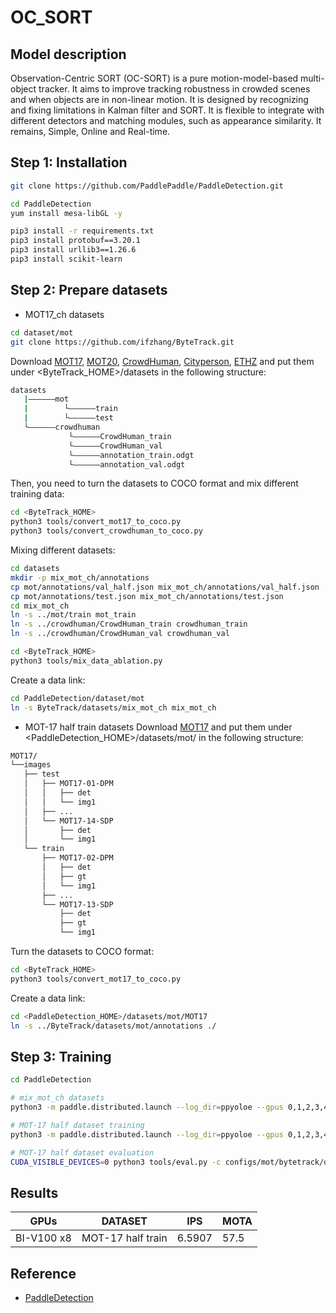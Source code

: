 # OC_SORT

## Model description
Observation-Centric SORT (OC-SORT) is a pure motion-model-based multi-object tracker. It aims to improve tracking robustness in crowded scenes and when objects are in non-linear motion. It is designed by recognizing and fixing limitations in Kalman filter and SORT. It is flexible to integrate with different detectors and matching modules, such as appearance similarity. It remains, Simple, Online and Real-time.

## Step 1: Installation
```bash
git clone https://github.com/PaddlePaddle/PaddleDetection.git
```

```bash
cd PaddleDetection
yum install mesa-libGL -y

pip3 install -r requirements.txt
pip3 install protobuf==3.20.1
pip3 install urllib3==1.26.6
pip3 install scikit-learn
```

## Step 2: Prepare datasets

- MOT17_ch datasets
```bash
cd dataset/mot
git clone https://github.com/ifzhang/ByteTrack.git
```

Download [MOT17](https://motchallenge.net/), [MOT20](https://motchallenge.net/), [CrowdHuman](https://www.crowdhuman.org/), [Cityperson](https://github.com/Zhongdao/Towards-Realtime-MOT/blob/master/DATASET_ZOO.md), [ETHZ](https://github.com/Zhongdao/Towards-Realtime-MOT/blob/master/DATASET_ZOO.md) and put them under <ByteTrack_HOME>/datasets in the following structure:

```bash
datasets
   |——————mot
   |        └——————train
   |        └——————test
   └——————crowdhuman
             └——————CrowdHuman_train
             └——————CrowdHuman_val
             └——————annotation_train.odgt
             └——————annotation_val.odgt

```
Then, you need to turn the datasets to COCO format and mix different training data:
```bash
cd <ByteTrack_HOME>
python3 tools/convert_mot17_to_coco.py
python3 tools/convert_crowdhuman_to_coco.py
```

Mixing different datasets:
```bash
cd datasets
mkdir -p mix_mot_ch/annotations
cp mot/annotations/val_half.json mix_mot_ch/annotations/val_half.json
cp mot/annotations/test.json mix_mot_ch/annotations/test.json
cd mix_mot_ch
ln -s ../mot/train mot_train
ln -s ../crowdhuman/CrowdHuman_train crowdhuman_train
ln -s ../crowdhuman/CrowdHuman_val crowdhuman_val

cd <ByteTrack_HOME>
python3 tools/mix_data_ablation.py
```
Create a data link:
```bash
cd PaddleDetection/dataset/mot
ln -s ByteTrack/datasets/mix_mot_ch mix_mot_ch
```

- MOT-17 half train datasets
Download [MOT17](https://bj.bcebos.com/v1/paddledet/data/mot/MOT17.zip) and put them under <PaddleDetection_HOME>/datasets/mot/ in the following structure:

```bash
MOT17/
└──images
   ├── test
   │   ├── MOT17-01-DPM
   │   │   ├── det
   │   │   └── img1
   │   ├── ...
   │   └── MOT17-14-SDP
   │       ├── det
   │       └── img1
   └── train
       ├── MOT17-02-DPM
       │   ├── det
       │   ├── gt
       │   └── img1
       ├── ...
       └── MOT17-13-SDP
           ├── det
           ├── gt
           └── img1
```
Turn the datasets to COCO format:
```bash
cd <ByteTrack_HOME>
python3 tools/convert_mot17_to_coco.py
```

Create a data link:
```bash
cd <PaddleDetection_HOME>/datasets/mot/MOT17
ln -s ../ByteTrack/datasets/mot/annotations ./
```

## Step 3: Training

```bash
cd PaddleDetection

# mix_mot_ch datasets
python3 -m paddle.distributed.launch --log_dir=ppyoloe --gpus 0,1,2,3,4,5,6,7 tools/train.py -c configs/mot/bytetrack/detector/yolox_x_24e_800x1440_mix_mot_ch.yml --eval --amp

# MOT-17 half dataset training
python3 -m paddle.distributed.launch --log_dir=ppyoloe --gpus 0,1,2,3,4,5,6,7 tools/train.py -c configs/mot/bytetrack/detector/ppyoloe_crn_l_36e_640x640_mot17half.yml --eval --amp

# MOT-17 half dataset evaluation
CUDA_VISIBLE_DEVICES=0 python3 tools/eval.py -c configs/mot/bytetrack/detector/ppyoloe_crn_l_36e_640x640_mot17half.yml

```

## Results

| GPUs        | DATASET   | IPS       | MOTA     |
|-------------|-----------|-----------|----------|
| BI-V100 x8  | MOT-17 half train| 6.5907 | 57.5 | 

## Reference
- [PaddleDetection](https://github.com/PaddlePaddle/PaddleDetection)
